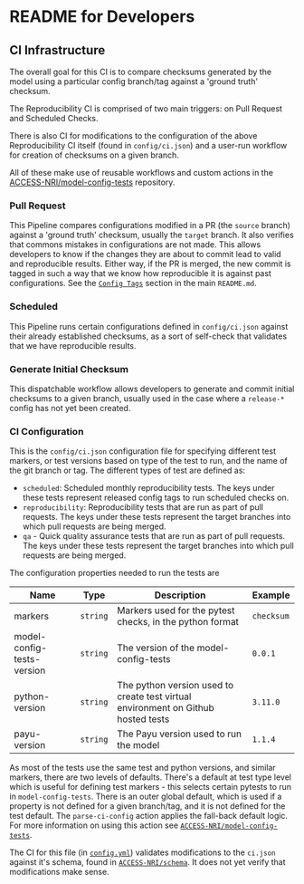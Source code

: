# README for Developers

## CI Infrastructure

The overall goal for this CI is to compare checksums generated by the model using a particular config branch/tag against a 'ground truth' checksum.

The Reproducibility CI is comprised of two main triggers: on Pull Request and Scheduled Checks.

There is also CI for modifications to the configuration of the above Reproducibility CI itself (found in `config/ci.json`) and a user-run workflow for creation of checksums on a given branch.

All of these make use of reusable workflows and custom actions in the [ACCESS-NRI/model-config-tests](https://github.com/ACCESS-NRI/model-config-tests) repository.

### Pull Request

This Pipeline compares configurations modified in a PR (the `source` branch) against a 'ground truth' checksum, usually the `target` branch. It also verifies that commons mistakes in configurations are not made. This allows developers to know if the changes they are about to commit lead to valid and reproducible results. Either way, if the PR is merged, the new commit is tagged in such a way that we know how reproducible it is against past configurations. See the [`Config Tags`](README.md#config-tags) section in the main `README.md`.

### Scheduled

This Pipeline runs certain configurations defined in `config/ci.json` against their already established checksums, as a sort of self-check that validates that we have reproducible results.

### Generate Initial Checksum

This dispatchable workflow allows developers to generate and commit initial checksums to a given branch, usually used in the case where a `release-*` config has not yet been created.

### CI Configuration

This is the `config/ci.json` configuration file for specifying different test markers, or test versions based on type of the test to run, and the name of the git branch or tag. The different types of test are defined as:

- `scheduled`: Scheduled monthly reproducibility tests. The keys under these tests represent released config tags to run scheduled checks on.
- `reproducibility`: Reproducibility tests that are run as part of pull requests. The keys under these tests represent the target branches into which pull requests are being merged.
- `qa` - Quick quality assurance tests that are run as part of pull requests. The keys under these tests represent the target branches into which pull requests are being merged.

The configuration properties needed to run the tests are

| Name | Type | Description |  Example |
| ---- | ---- | ----------- | -------- |
| markers | `string` | Markers used for the pytest checks, in the python format | `checksum` |
| model-config-tests-version | `string` | The version of the model-config-tests | `0.0.1` |
| python-version | `string` | The python version used to create test virtual environment on Github hosted tests | `3.11.0` |
| payu-version | `string` | The Payu version used to run the model | `1.1.4` |

As most of the tests use the same test and python versions, and similar markers, there are two levels of defaults. There's a default at test type level which is useful for defining test markers - this selects certain pytests to run in `model-config-tests`. There is an outer global default, which is used if a property is not defined for a given branch/tag, and it is not defined for the test default. The `parse-ci-config` action applies the fall-back default logic. For more information on using this action see [`ACCESS-NRI/model-config-tests`](https://github.com/ACCESS-NRI/model-config-tests/).

The CI for this file (in [`config.yml`](./.github/workflows/config.yml)) validates modifications to the `ci.json` against it's schema, found in [`ACCESS-NRI/schema`](https://github.com/ACCESS-NRI/schema). It does not yet verify that modifications make sense.
